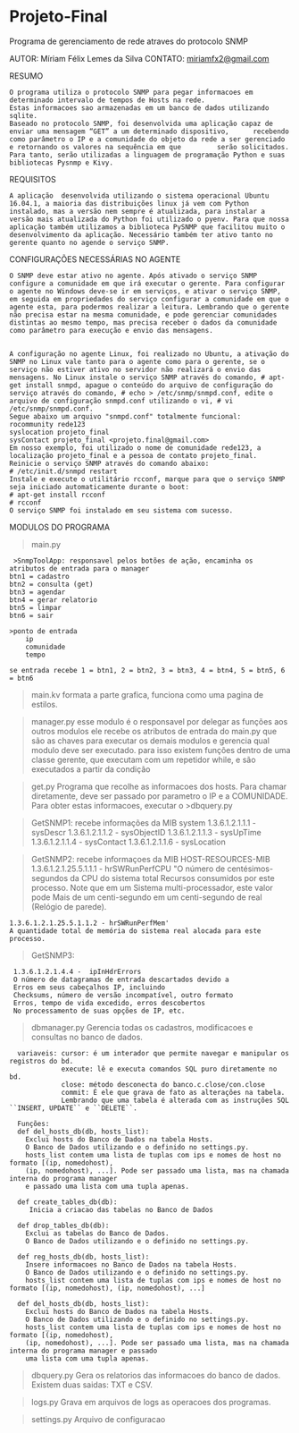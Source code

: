 # Projeto-Final
Programa de gerenciamento de rede atraves do protocolo SNMP

AUTOR: Míriam Félix Lemes da Silva
CONTATO: miriamfx2@gmail.com


RESUMO

	O programa utiliza o protocolo SNMP para pegar informacoes em determinado intervalo de tempos de Hosts na rede.
	Estas informacoes sao armazenadas em um banco de dados utilizando sqlite.
	Baseado no protocolo SNMP, foi desenvolvida uma aplicação capaz de enviar uma mensagem “GET” a um determinado dispositivo, 		recebendo como parâmetro o IP e a comunidade do objeto da rede a ser gerenciado e retornando os valores na sequência em que 		serão solicitados. Para tanto, serão utilizadas a linguagem de programação Python e suas bibliotecas Pysnmp e Kivy.

REQUISITOS 

	A aplicação  desenvolvida utilizando o sistema operacional Ubuntu 16.04.1, a maioria das distribuições linux já vem com Python  instalado, mas a versão nem sempre é atualizada, para instalar a versão mais atualizada do Python foi utilizado o pyenv. Para que nossa aplicação também utilizamos a biblioteca PySNMP que facilitou muito o desenvolvimento da aplicação. Necessário também ter ativo tanto no gerente quanto no agende o serviço SNMP.

CONFIGURAÇÕES NECESSÁRIAS NO AGENTE

	O SNMP deve estar ativo no agente. Após ativado o serviço SNMP configure a comunidade em que irá executar o gerente. Para configurar  o agente no Windows deve-se ir em serviços, e ativar o serviço SNMP, em seguida em propriedades do serviço configurar a comunidade em que o agente esta, para podermos realizar a leitura. Lembrando que o gerente não precisa estar na mesma comunidade, e pode gerenciar comunidades distintas ao mesmo tempo, mas precisa receber o dados da comunidade como parâmetro para execução e envio das mensagens. 


	A configuração no agente Linux, foi realizado no Ubuntu, a ativação do SNMP no Linux vale tanto para o agente como para o gerente, se o serviço não estiver ativo no servidor não realizará o envio das mensagens. No Linux instale o serviço SNMP através do comando, # apt-get install snmpd, apague o conteúdo do arquivo de configuração do serviço através do comando, # echo > /etc/snmp/snmpd.conf, edite o arquivo de configuração snmpd.conf utilizando o vi, # vi /etc/snmp/snmpd.conf.
	Segue abaixo um arquivo "snmpd.conf" totalmente funcional: 
	rocommunity rede123
	syslocation projeto_final
	sysContact projeto_final <projeto.final@gmail.com>
	Em nosso exemplo, foi utilizado o nome de comunidade rede123, a localização projeto_final e a pessoa de contato projeto_final.
	Reinicie o serviço SNMP através do comando abaixo: 
	# /etc/init.d/snmpd restart
	Instale e execute o utilitário rcconf, marque para que o serviço SNMP seja iniciado automaticamente durante o boot: 
	# apt-get install rcconf
	# rcconf
	O serviço SNMP foi instalado em seu sistema com sucesso.




MODULOS DO PROGRAMA
>main.py

     >SnmpToolApp: responsavel pelos botões de ação, encaminha os atributos de entrada para o manager
    btn1 = cadastro
    btn2 = consulta (get)
    btn3 = agendar
    btn4 = gerar relatorio
    btn5 = limpar
    btn6 = sair

    >ponto de entrada
        ip
        comunidade
        tempo

    se entrada recebe 1 = btn1, 2 = btn2, 3 = btn3, 4 = btn4, 5 = btn5, 6 = btn6

>main.kv
      formata a parte grafica, funciona como uma pagina de estilos.

> manager.py
	  esse modulo é o responsavel por delegar as funções aos outros modulos
	  ele recebe os atributos de entrada do main.py que são as chaves para executar os demais modulos e gerencia qual modulo deve
	  ser executado.
	  para isso existem funções dentro de uma classe gerente, que executam com um repetidor while, e são executados a partir da condição


> get.py
	  Programa que recolhe as informacoes dos hosts.
	  Para chamar diretamente, deve ser passado por parametro o IP e a COMUNIDADE. Para obter estas informacoes, executar o >dbquery.py

 > GetSNMP1: recebe informações da MIB system
    1.3.6.1.2.1.1.1 - sysDescr
    1.3.6.1.2.1.1.2 - sysObjectID
    1.3.6.1.2.1.1.3 - sysUpTime
    1.3.6.1.2.1.1.4 - sysContact
    1.3.6.1.2.1.1.6 - sysLocation

 >GetSNMP2: recebe informaçoes da MIB HOST-RESOURCES-MIB
    1.3.6.1.2.1.25.5.1.1.1 - hrSWRunPerfCPU
    "O número de centésimos-segundos da CPU do sistema total
    Recursos consumidos por este processo. Note que em um
    Sistema multi-processador, este valor pode
    Mais de um centi-segundo em um centi-segundo de real
    (Relógio de parede).

    1.3.6.1.2.1.25.5.1.1.2 - hrSWRunPerfMem'
    A quantidade total de memória do sistema real alocada para este processo.

 >GetSNMP3:


     1.3.6.1.2.1.4.4 -  ipInHdrErrors
     O número de datagramas de entrada descartados devido a
     Erros em seus cabeçalhos IP, incluindo
     Checksums, número de versão incompatível, outro formato
     Erros, tempo de vida excedido, erros descobertos
     No processamento de suas opções de IP, etc.


> dbmanager.py
	  Gerencia todas os cadastros, modificacoes e consultas no banco de dados.

	  variaveis: cursor: é um interador que permite navegar e manipular os registros do bd.
                 execute: lê e executa comandos SQL puro diretamente no bd.
                 close: método desconecta do banco.c.close/con.close
                 commit: É ele que grava de fato as alterações na tabela.
                 Lembrando que uma tabela é alterada com as instruções SQL ``INSERT, UPDATE`` e ``DELETE``.

      Funções:
      def del_hosts_db(db, hosts_list):
        Exclui hosts do Banco de Dados na tabela Hosts.
        O Banco de Dados utilizando e o definido no settings.py.
        hosts_list contem uma lista de tuplas com ips e nomes de host no formato [(ip, nomedohost),
        (ip, nomedohost), ...]. Pode ser passado uma lista, mas na chamada interna do programa manager
        e passado uma lista com uma tupla apenas.

      def create_tables_db(db):
         Inicia a criacao das tabelas no Banco de Dados

      def drop_tables_db(db):
        Exclui as tabelas do Banco de Dados.
        O Banco de Dados utilizando e o definido no settings.py.
	
      def reg_hosts_db(db, hosts_list):
        Insere informacoes no Banco de Dados na tabela Hosts.
        O Banco de Dados utilizando e o definido no settings.py.
        hosts_list contem uma lista de tuplas com ips e nomes de host no formato [(ip, nomedohost), (ip, nomedohost), ...]

      def del_hosts_db(db, hosts_list):
        Exclui hosts do Banco de Dados na tabela Hosts.
        O Banco de Dados utilizando e o definido no settings.py.
        hosts_list contem uma lista de tuplas com ips e nomes de host no formato [(ip, nomedohost),
        (ip, nomedohost), ...]. Pode ser passado uma lista, mas na chamada interna do programa manager e passado
        uma lista com uma tupla apenas.


> dbquery.py
	  Gera os relatorios das informacoes do banco de dados. Existem duas saidas: TXT e CSV.

> logs.py
	  Grava em arquivos de logs as operacoes dos programas.

> settings.py
	  Arquivo de configuracao
	  
	  
	  
